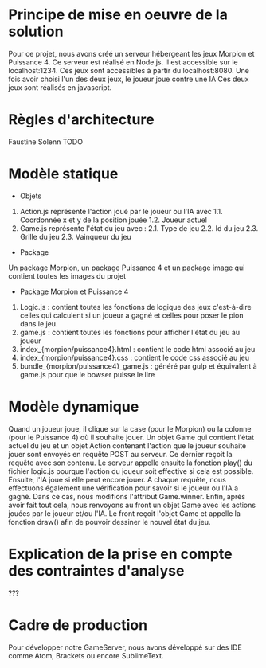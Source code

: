 # Principe de mise en oeuvre de la solution

Pour ce projet, nous avons créé un serveur hébergeant les jeux Morpion et Puissance 4. Ce serveur est réalisé en Node.js. Il est accessible sur le localhost:1234.
Ces jeux sont accessibles à partir du localhost:8080. Une fois avoir choisi l'un des deux jeux, le joueur joue contre une IA Ces deux jeux sont réalisés en javascript.

# Règles d'architecture

Faustine Solenn TODO

# Modèle statique

* Objets

1. Action.js représente l'action joué par le joueur ou l'IA avec
	1.1. Coordonnée x et y de la position jouée
	1.2. Joueur actuel
2. Game.js représente l'état du jeu avec :
	2.1. Type de jeu
	2.2. Id du jeu
	2.3. Grille du jeu
	2.3. Vainqueur du jeu
	
* Package

Un package Morpion, un package Puissance 4 et un package image qui contient toutes les images du projet

* Package Morpion et Puissance 4

1. Logic.js : contient toutes les fonctions de logique des jeux c'est-à-dire celles qui calculent si un joueur a gagné et celles pour poser le pion dans le jeu.
2. game.js : contient toutes les fonctions pour afficher l'état du jeu au joueur
3. index_{morpion/puissance4}.html : contient le code html associé au jeu
4. index_{morpion/puissance4}.css : contient le code css associé au jeu
5. bundle_{morpion/puissance4}_game.js : généré par gulp et équivalent à game.js pour que le bowser puisse le lire

# Modèle dynamique

Quand un joueur joue, il clique sur la case (pour le Morpion) ou la colonne (pour le Puissance 4) où il souhaite jouer. Un objet Game qui contient l'état actuel du jeu et un objet Action contenant l'action que le joueur souhaite jouer sont envoyés en requête POST au serveur. Ce dernier reçoit la requête avec son contenu. Le serveur appelle ensuite la fonction play() du fichier logic.js pourque l'action du joueur soit effective si cela est possible. Ensuite, l'IA joue si elle peut encore jouer. A chaque requête, nous effectuons également une vérification pour savoir si le joueur ou l'IA a gagné. Dans ce cas, nous modifions l'attribut Game.winner. Enfin, après avoir fait tout cela, nous renvoyons au front un objet Game avec les actions jouées par le joueur et/ou l'IA. Le front reçoit l'objet Game et appelle la fonction draw() afin de pouvoir dessiner le nouvel état du jeu.

# Explication de la prise en compte des contraintes d'analyse

???

# Cadre de production
Pour développer notre GameServer, nous avons développé sur des IDE comme Atom, Brackets ou encore SublimeText.
